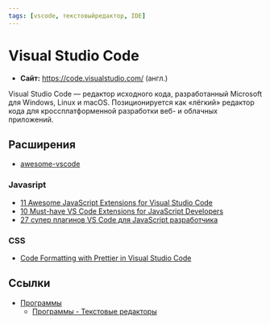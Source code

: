 ```yaml
---
tags: [vscode, текстовыйредактор, IDE]
---
```

# Visual Studio Code

- **Сайт:** <https://code.visualstudio.com/> (англ.)

Visual Studio Code — редактор исходного кода, разработанный Microsoft для Windows, Linux и macOS. Позиционируется как «лёгкий» редактор кода для кроссплатформенной разработки веб- и облачных приложений.

## Расширения

- [awesome-vscode](https://viatsko.github.io/awesome-vscode/)

### Javasript

- [11 Awesome JavaScript Extensions for Visual Studio Code](https://scotch.io/bar-talk/11-awesome-javascript-extensions-for-visual-studio-code)
- [10 Must-have VS Code Extensions for JavaScript Developers](https://www.sitepoint.com/vs-code-extensions-javascript-developers/)
- [27 супер плагинов VS Code для JavaScript разработчика](https://proglib.io/p/vscode-javascript-plugins)

### CSS

- [Code Formatting with Prettier in Visual Studio Code](https://www.digitalocean.com/community/tutorials/code-formatting-with-prettier-in-visual-studio-code)

## Ссылки

- [Программы](Программы.md)
  - [Программы - Текстовые редакторы](%D0%9F%D1%80%D0%BE%D0%B3%D1%80%D0%B0%D0%BC%D0%BC%D1%8B%20-%20%D0%A2%D0%B5%D0%BA%D1%81%D1%82%D0%BE%D0%B2%D1%8B%D0%B5%20%D1%80%D0%B5%D0%B4%D0%B0%D0%BA%D1%82%D0%BE%D1%80%D1%8B.md)
